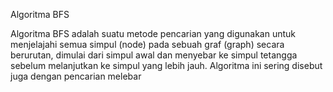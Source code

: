 Algoritma BFS

Algoritma BFS adalah suatu metode pencarian yang digunakan untuk menjelajahi semua simpul (node) pada sebuah graf (graph) secara berurutan, dimulai dari simpul awal dan menyebar ke simpul tetangga sebelum melanjutkan ke simpul yang lebih jauh. Algoritma ini sering disebut juga dengan pencarian melebar
